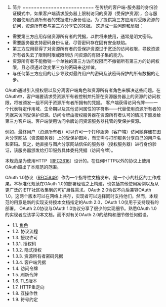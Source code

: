 1. 简介
=========================
在传统的客户端-服务器的身份验证模式中，如果客户端请求服务器上限制访问的资源（受保护资源），会与服务器使用资源所有者的凭据进行身份验证。为了提供第三方应用对受限资源的访问，资源所有者与第三方分享它的凭据。 这造成一些问题和局限：
- 需要第三方应用存储资源所有者的凭据，以供将来使用，通常是明文密码。
- 需要服务器支持密码身份认证，尽管密码存在固有安全缺陷。
- 第三方应用获得了对资源所有者的受保护资源过于宽泛的访问权限，导致资源所有者失去了限制时限或限制访    问资源的有限子集的能力。
- 资源所有者不能撤销一个单独的第三方访问权限而不撤销所有第三方的访问权限，且必须通过改变第三方的密码来这样做。
- 与任何第三方应用的让步导致对最终用户的密码及该密码保护的所有数据的让步。

OAuth通过引入授权层以及分离客户端角色和资源所有者角色来解决这些问题。在OAuth中，客户端要请求受资源所有者控制并托管在资源服务器上的资源的访问权限，将被颁发一组不同于资源所有者所拥有的凭据。
客户端获得访问令牌——一个代表特定作用域、生命期以及其他访问属性的字符串——代替使用资源所有者的凭据来访问受保护资源。访问令牌由授权服务器在资源所有者认可的情况下颁发给第三方客户端。客户端使用访问令牌访问资源服务器托管的受保护资源。

例如，最终用户（资源所有者）可以许可一个打印服务（客户端）访问她存储在图片分享网站（资源服务器）上的受保护图片，而无需与打印服务分享自己的用户名和密码。反之，她直接与图片分享网站信任的服务器（授权服务器）进行身份验证，该服务器颁发给打印服务具体委托凭据（访问令牌）。

本规范是为使用HTTP（[RFC2616][RFC2616]）设计的。在任何HTTP以外的协议上使用OAuth超出了本规范的范围。

OAuth 1.0协议（[RFC5849][RFC5849]）作为一个指导性文档发布，是一个小的社区的工作成果。本标准化规范在OAuth 1.0的部署经验之上构建，也包括其他使用案例以及从更广泛的IETF社区收集到的可扩展性需求。OAuth 2.0协议不向后兼容OAuth 1.0。这两个版本可以在网络上共存，实现者可以选择同时支持他们。然而，本规范的用意是新的实现支持按本文档指定的Auth 2.0，OAuth 1.0仅用于支持现有的部署。 OAuth 2.0协议与OAuth 1.0协议分享了很少的实现细节。熟悉OAuth 1.0的实现者应该学习本文档，而不对有关OAuth 2.0的结构和细节做任何假设。

- 1.1. [角色](1.1.md)
- 1.2. 协议流程
- 1.3. 授权许可
- 1.3.1. 授权码
- 1.3.2. 隐式授权
- 1.3.3. 资源所有者密码凭据
- 1.3.4. 客户端凭据
- 1.4. 访问令牌
- 1.5. 刷新令牌
- 1.6. TLS版本
- 1.7. HTTP重定向
- 1.8. 互操作性
- 1.9. 符号约定

[RFC2616]: http://tools.ietf.org/html/rfc2616 "HTTP/1.1协议"
[RFC5849]: http://tools.ietf.org/html/rfc5849 "OAuth 1.0协议"